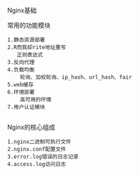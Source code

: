 Nginx基础

常用的功能模块

```
1.静态资源部署
2.R而我却rite地址重写
   正则表达式
3.反向代理
4.负载均衡
    轮询、加权轮询、ip_hash、url_hash、fair
5.web缓存
6.环境部署
    高可用的环境
7.用户认证模块
     
```

Nginx的核心组成

```
1.nginx二进制可执行文件
2.nginx.conf配置文件
3.error.log错误的日志记录
4.access.log访问日志
```

